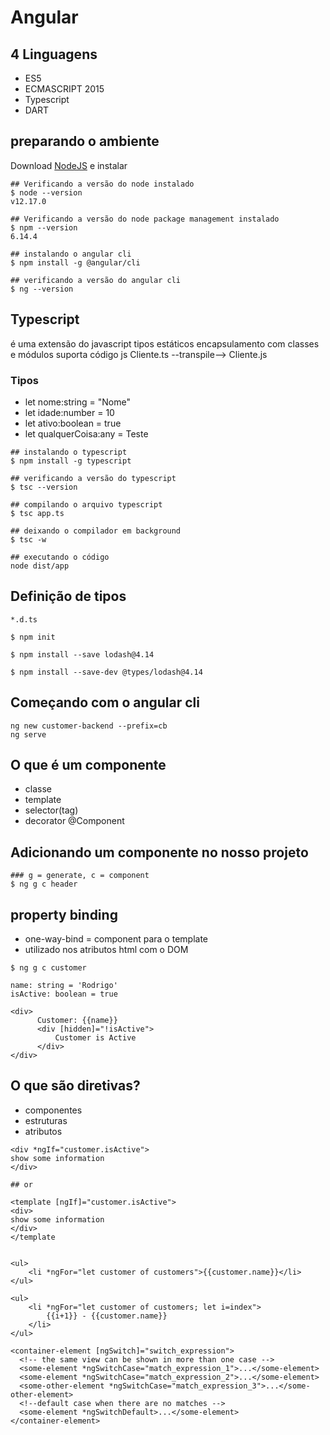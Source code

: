 # Angular
## 4 Linguagens
- ES5
- ECMASCRIPT 2015
- Typescript
- DART

## preparando o ambiente
Download [NodeJS](https://nodejs.org/en) e instalar

```
## Verificando a versão do node instalado
$ node --version
v12.17.0

## Verificando a versão do node package management instalado
$ npm --version
6.14.4

## instalando o angular cli
$ npm install -g @angular/cli

## verificando a versão do angular cli
$ ng --version
```
## Typescript
é uma extensão do javascript
tipos estáticos
encapsulamento com classes e módulos
suporta código js
Cliente.ts --transpile--> Cliente.js

### Tipos
- let nome:string = "Nome"
- let idade:number = 10
- let ativo:boolean = true
- let qualquerCoisa:any = Teste

```
## instalando o typescript 
$ npm install -g typescript

## verificando a versão do typescript
$ tsc --version

## compilando o arquivo typescript
$ tsc app.ts

## deixando o compilador em background
$ tsc -w

## executando o código
node dist/app
```

## Definição de tipos
```
*.d.ts

$ npm init

$ npm install --save lodash@4.14

$ npm install --save-dev @types/lodash@4.14
```

## Começando com o angular cli
```
ng new customer-backend --prefix=cb
ng serve
```

## O que é um componente
- classe
- template
- selector(tag)
- decorator @Component

## Adicionando um componente no nosso projeto
```
### g = generate, c = component
$ ng g c header
```

## property binding
- one-way-bind = component para o template
- utilizado nos atributos html com o DOM

```
$ ng g c customer

name: string = 'Rodrigo'
isActive: boolean = true

<div>
      Customer: {{name}}  
      <div [hidden]="!isActive">
          Customer is Active
      </div>
</div>
```

## O que são diretivas?
- componentes
- estruturas
- atributos

```
<div *ngIf="customer.isActive">
show some information
</div>

## or

<template [ngIf]="customer.isActive">
<div>
show some information
</div>
</template


<ul>
    <li *ngFor="let customer of customers">{{customer.name}}</li>    
</ul>

<ul>
    <li *ngFor="let customer of customers; let i=index">
        {{i+1}} - {{customer.name}}
    </li>    
</ul>

<container-element [ngSwitch]="switch_expression">
  <!-- the same view can be shown in more than one case -->
  <some-element *ngSwitchCase="match_expression_1">...</some-element>
  <some-element *ngSwitchCase="match_expression_2">...</some-element>
  <some-other-element *ngSwitchCase="match_expression_3">...</some-other-element>
  <!--default case when there are no matches -->
  <some-element *ngSwitchDefault>...</some-element>
</container-element>
```